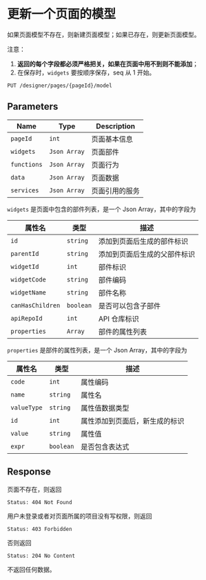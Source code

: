 # 更新一个页面的模型

如果页面模型不存在，则新建页面模型；如果已存在，则更新页面模型。

注意：

1. **返回的每个字段都必须严格把关，如果在页面中用不到则不能添加**；
2. 在保存时，`widgets` 要按顺序保存，seq 从 1 开始。

```text
PUT /designer/pages/{pageId}/model
```

## Parameters

| Name        | Type         | Description    |
| ----------- | ------------ | -------------- |
| `pageId`    | `int`        | 页面基本信息   |
| `widgets`   | `Json Array` | 页面部件       |
| `functions` | `Json Array` | 页面行为       |
| `data`      | `Json Array` | 页面数据       |
| `services`  | `Json Array` | 页面引用的服务 |

`widgets` 是页面中包含的部件列表，是一个 Json Array，其中的字段为

| 属性名           | 类型      | 描述                         |
| ---------------- | --------- | ---------------------------- |
| `id`             | `string`  | 添加到页面后生成的部件标识   |
| `parentId`       | `string`  | 添加到页面后生成的父部件标识 |
| `widgetId`       | `int`     | 部件标识                     |
| `widgetCode`     | `string`  | 部件编码                     |
| `widgetName`     | `string`  | 部件名称                     |
| `canHasChildren` | `boolean` | 是否可以包含子部件           |
| `apiRepoId`      | `int`     | API 仓库标识                 |
| `properties`     | `Array`   | 部件的属性列表               |

`properties` 是部件的属性列表，是一个 Json Array，其中的字段为

| 属性名      | 类型      | 描述                           |
| ----------- | --------- | ------------------------------ |
| `code`      | `int`     | 属性编码                       |
| `name`      | `string`  | 属性名                         |
| `valueType` | `string`  | 属性值数据类型                 |
| `id`        | `int`     | 属性添加到页面后，新生成的标识 |
| `value`     | `string`  | 属性值                         |
| `expr`      | `boolean` | 是否包含表达式                 |

## Response

页面不存在，则返回

```text
Status: 404 Not Found
```

用户未登录或者对页面所属的项目没有写权限，则返回

```text
Status: 403 Forbidden
```

否则返回

```text
Status: 204 No Content
```

不返回任何数据。
